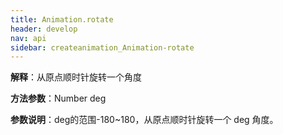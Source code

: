 ```yaml
---
title: Animation.rotate
header: develop
nav: api
sidebar: createanimation_Animation-rotate
---
```

 
 
**解释**：从原点顺时针旋转一个角度

**方法参数**：Number deg

**参数说明**：deg的范围-180~180，从原点顺时针旋转一个 deg 角度。

